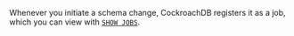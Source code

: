 Whenever you initiate a schema change, CockroachDB registers it as a job, which you can view with [`SHOW JOBS`](show-jobs.html).
